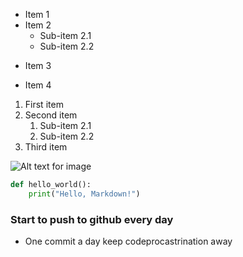* Item 1
* Item 2
    * Sub-item 2.1
    * Sub-item 2.2
- Item 3
+ Item 4

1. First item
2. Second item
    1. Sub-item 2.1
    2. Sub-item 2.2
3. Third item


![Alt text for image](https://meshery.io/assets/images/logos/meshery-logo.png)

```python
def hello_world():
    print("Hello, Markdown!")
```

### Start to push to github  every day
  - One commit a day keep codeprocastrination away
